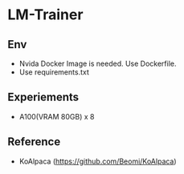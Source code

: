 # LM-Trainer

## Env
- Nvida Docker Image is needed. Use Dockerfile.
- Use requirements.txt


## Experiements
- A100(VRAM 80GB) x 8


## Reference
- KoAlpaca (https://github.com/Beomi/KoAlpaca)